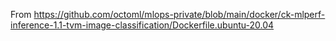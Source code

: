 From https://github.com/octoml/mlops-private/blob/main/docker/ck-mlperf-inference-1.1-tvm-image-classification/Dockerfile.ubuntu-20.04
